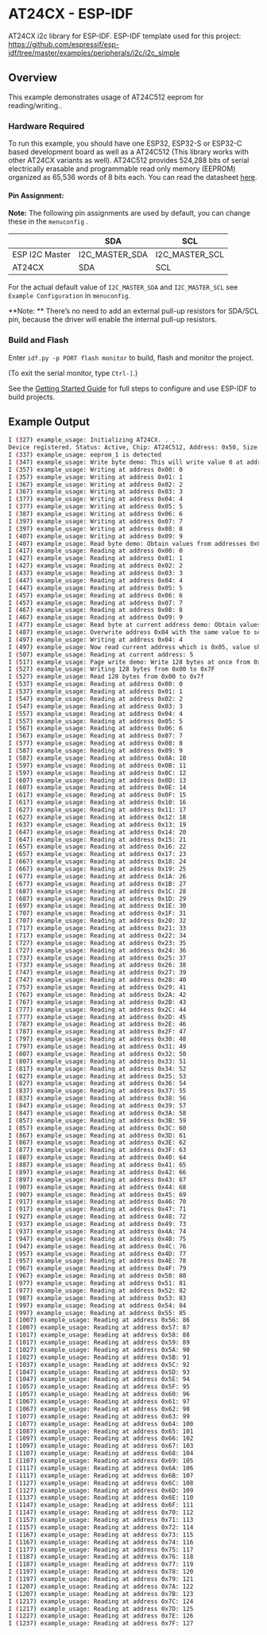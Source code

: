 # AT24CX - ESP-IDF

AT24CX i2c library for ESP-IDF.
ESP-IDF template used for this project: https://github.com/espressif/esp-idf/tree/master/examples/peripherals/i2c/i2c_simple

## Overview

This example demonstrates usage of AT24C512 eeprom for reading/writing..

### Hardware Required

To run this example, you should have one ESP32, ESP32-S or ESP32-C based development board as well as a AT24C512 (This library works with other AT24CX variants as well). AT24C512 provides 524,288 bits of serial electrically erasable and programmable read only memory (EEPROM) organized as 65,536 words of 8 bits each. You can read the datasheet [here](http://ww1.microchip.com/downloads/en/devicedoc/doc1116.pdf).


#### Pin Assignment:

**Note:** The following pin assignments are used by default, you can change these in the `menuconfig` .

|                  | SDA             | SCL           |
| ---------------- | -------------- | -------------- |
| ESP I2C Master   | I2C_MASTER_SDA | I2C_MASTER_SCL |
| AT24CX         | SDA            | SCL            |


For the actual default value of `I2C_MASTER_SDA` and `I2C_MASTER_SCL` see `Example Configuration` in `menuconfig`.

**Note: ** There’s no need to add an external pull-up resistors for SDA/SCL pin, because the driver will enable the internal pull-up resistors.

### Build and Flash

Enter `idf.py -p PORT flash monitor` to build, flash and monitor the project.

(To exit the serial monitor, type ``Ctrl-]``.)

See the [Getting Started Guide](https://docs.espressif.com/projects/esp-idf/en/latest/get-started/index.html) for full steps to configure and use ESP-IDF to build projects.

## Example Output

```bash
I (327) example_usage: Initializing AT24CX. . .
Device registered. Status: Active, Chip: AT24C512, Address: 0x50, Size: 65535
I (337) example_usage: eeprom_1 is detected
I (347) example_usage: Write byte demo: This will write value 0 at address 0x00, 1 at address 0x01 and so on
I (357) example_usage: Writing at address 0x00: 0
I (357) example_usage: Writing at address 0x01: 1
I (367) example_usage: Writing at address 0x02: 2
I (367) example_usage: Writing at address 0x03: 3
I (377) example_usage: Writing at address 0x04: 4
I (377) example_usage: Writing at address 0x05: 5
I (387) example_usage: Writing at address 0x06: 6
I (397) example_usage: Writing at address 0x07: 7
I (397) example_usage: Writing at address 0x08: 8
I (407) example_usage: Writing at address 0x09: 9
I (407) example_usage: Read byte demo: Obtain values from addresses 0x00 to 0x09, values should be from 0 tRV5C387Ao 9 respectively
I (417) example_usage: Reading at address 0x00: 0
I (427) example_usage: Reading at address 0x01: 1
I (427) example_usage: Reading at address 0x02: 2
I (437) example_usage: Reading at address 0x03: 3
I (447) example_usage: Reading at address 0x04: 4
I (447) example_usage: Reading at address 0x05: 5
I (457) example_usage: Reading at address 0x06: 6
I (457) example_usage: Reading at address 0x07: 7
I (467) example_usage: Reading at address 0x08: 8
I (467) example_usage: Reading at address 0x09: 9
I (477) example_usage: Read byte at current address demo: Obtain values from addresses
I (487) example_usage: Overwrite address 0x04 with the same value to set the current address which will be 0x05
I (497) example_usage: Writing at address 0x04: 4
I (497) example_usage: Now read current address which is 0x05, value should be 5
I (507) example_usage: Reading at current address: 5
I (517) example_usage: Page write demo: Write 128 bytes at once from 0x00 to 0x7f
I (527) example_usage: Writing 128 bytes from 0x00 to 0x7F
I (527) example_usage: Read 128 bytes from 0x00 to 0x7f
I (537) example_usage: Reading at address 0x00: 0
I (537) example_usage: Reading at address 0x01: 1
I (547) example_usage: Reading at address 0x02: 2
I (547) example_usage: Reading at address 0x03: 3
I (557) example_usage: Reading at address 0x04: 4
I (557) example_usage: Reading at address 0x05: 5
I (567) example_usage: Reading at address 0x06: 6
I (567) example_usage: Reading at address 0x07: 7
I (577) example_usage: Reading at address 0x08: 8
I (587) example_usage: Reading at address 0x09: 9
I (587) example_usage: Reading at address 0x0A: 10
I (597) example_usage: Reading at address 0x0B: 11
I (597) example_usage: Reading at address 0x0C: 12
I (607) example_usage: Reading at address 0x0D: 13
I (607) example_usage: Reading at address 0x0E: 14
I (617) example_usage: Reading at address 0x0F: 15
I (617) example_usage: Reading at address 0x10: 16
I (627) example_usage: Reading at address 0x11: 17
I (627) example_usage: Reading at address 0x12: 18
I (637) example_usage: Reading at address 0x13: 19
I (647) example_usage: Reading at address 0x14: 20
I (647) example_usage: Reading at address 0x15: 21
I (657) example_usage: Reading at address 0x16: 22
I (657) example_usage: Reading at address 0x17: 23
I (667) example_usage: Reading at address 0x18: 24
I (667) example_usage: Reading at address 0x19: 25
I (677) example_usage: Reading at address 0x1A: 26
I (677) example_usage: Reading at address 0x1B: 27
I (687) example_usage: Reading at address 0x1C: 28
I (687) example_usage: Reading at address 0x1D: 29
I (697) example_usage: Reading at address 0x1E: 30
I (707) example_usage: Reading at address 0x1F: 31
I (707) example_usage: Reading at address 0x20: 32
I (717) example_usage: Reading at address 0x21: 33
I (717) example_usage: Reading at address 0x22: 34
I (727) example_usage: Reading at address 0x23: 35
I (727) example_usage: Reading at address 0x24: 36
I (737) example_usage: Reading at address 0x25: 37
I (737) example_usage: Reading at address 0x26: 38
I (747) example_usage: Reading at address 0x27: 39
I (747) example_usage: Reading at address 0x28: 40
I (757) example_usage: Reading at address 0x29: 41
I (767) example_usage: Reading at address 0x2A: 42
I (767) example_usage: Reading at address 0x2B: 43
I (777) example_usage: Reading at address 0x2C: 44
I (777) example_usage: Reading at address 0x2D: 45
I (787) example_usage: Reading at address 0x2E: 46
I (787) example_usage: Reading at address 0x2F: 47
I (797) example_usage: Reading at address 0x30: 48
I (797) example_usage: Reading at address 0x31: 49
I (807) example_usage: Reading at address 0x32: 50
I (807) example_usage: Reading at address 0x33: 51
I (817) example_usage: Reading at address 0x34: 52
I (827) example_usage: Reading at address 0x35: 53
I (827) example_usage: Reading at address 0x36: 54
I (837) example_usage: Reading at address 0x37: 55
I (837) example_usage: Reading at address 0x38: 56
I (847) example_usage: Reading at address 0x39: 57
I (847) example_usage: Reading at address 0x3A: 58
I (857) example_usage: Reading at address 0x3B: 59
I (857) example_usage: Reading at address 0x3C: 60
I (867) example_usage: Reading at address 0x3D: 61
I (867) example_usage: Reading at address 0x3E: 62
I (877) example_usage: Reading at address 0x3F: 63
I (887) example_usage: Reading at address 0x40: 64
I (887) example_usage: Reading at address 0x41: 65
I (897) example_usage: Reading at address 0x42: 66
I (897) example_usage: Reading at address 0x43: 67
I (907) example_usage: Reading at address 0x44: 68
I (907) example_usage: Reading at address 0x45: 69
I (917) example_usage: Reading at address 0x46: 70
I (917) example_usage: Reading at address 0x47: 71
I (927) example_usage: Reading at address 0x48: 72
I (937) example_usage: Reading at address 0x49: 73
I (937) example_usage: Reading at address 0x4A: 74
I (947) example_usage: Reading at address 0x4B: 75
I (947) example_usage: Reading at address 0x4C: 76
I (957) example_usage: Reading at address 0x4D: 77
I (957) example_usage: Reading at address 0x4E: 78
I (967) example_usage: Reading at address 0x4F: 79
I (967) example_usage: Reading at address 0x50: 80
I (977) example_usage: Reading at address 0x51: 81
I (977) example_usage: Reading at address 0x52: 82
I (987) example_usage: Reading at address 0x53: 83
I (997) example_usage: Reading at address 0x54: 84
I (997) example_usage: Reading at address 0x55: 85
I (1007) example_usage: Reading at address 0x56: 86
I (1007) example_usage: Reading at address 0x57: 87
I (1017) example_usage: Reading at address 0x58: 88
I (1017) example_usage: Reading at address 0x59: 89
I (1027) example_usage: Reading at address 0x5A: 90
I (1027) example_usage: Reading at address 0x5B: 91
I (1037) example_usage: Reading at address 0x5C: 92
I (1047) example_usage: Reading at address 0x5D: 93
I (1047) example_usage: Reading at address 0x5E: 94
I (1057) example_usage: Reading at address 0x5F: 95
I (1057) example_usage: Reading at address 0x60: 96
I (1067) example_usage: Reading at address 0x61: 97
I (1067) example_usage: Reading at address 0x62: 98
I (1077) example_usage: Reading at address 0x63: 99
I (1077) example_usage: Reading at address 0x64: 100
I (1087) example_usage: Reading at address 0x65: 101
I (1097) example_usage: Reading at address 0x66: 102
I (1097) example_usage: Reading at address 0x67: 103
I (1107) example_usage: Reading at address 0x68: 104
I (1107) example_usage: Reading at address 0x69: 105
I (1117) example_usage: Reading at address 0x6A: 106
I (1117) example_usage: Reading at address 0x6B: 107
I (1127) example_usage: Reading at address 0x6C: 108
I (1127) example_usage: Reading at address 0x6D: 109
I (1137) example_usage: Reading at address 0x6E: 110
I (1147) example_usage: Reading at address 0x6F: 111
I (1147) example_usage: Reading at address 0x70: 112
I (1157) example_usage: Reading at address 0x71: 113
I (1157) example_usage: Reading at address 0x72: 114
I (1167) example_usage: Reading at address 0x73: 115
I (1167) example_usage: Reading at address 0x74: 116
I (1177) example_usage: Reading at address 0x75: 117
I (1187) example_usage: Reading at address 0x76: 118
I (1187) example_usage: Reading at address 0x77: 119
I (1197) example_usage: Reading at address 0x78: 120
I (1197) example_usage: Reading at address 0x79: 121
I (1207) example_usage: Reading at address 0x7A: 122
I (1207) example_usage: Reading at address 0x7B: 123
I (1217) example_usage: Reading at address 0x7C: 124
I (1217) example_usage: Reading at address 0x7D: 125
I (1227) example_usage: Reading at address 0x7E: 126
I (1237) example_usage: Reading at address 0x7F: 127
```
